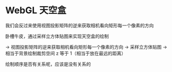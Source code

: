 # WebGL 天空盒

我们会反过来使用视图投影矩阵的逆来获取相机看向矩形每一个像素的方向

卧槽牛皮，通过采样立方体贴图来实现天空盒的绘制

-> 视图投影矩阵的逆来获取相机看向矩形每一个像素的方向
-> 采样立方体贴图
-> 相当于背景绘制裁剪空间 z 等于 1（相当于放在最远的距离）

绘制顺序是否有关系呢，应该是没有关系的

